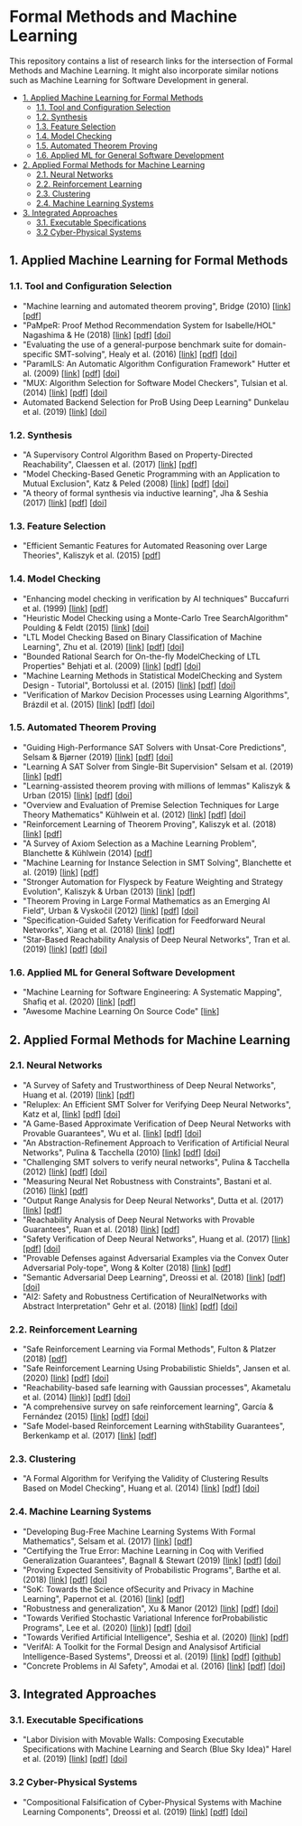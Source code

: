 # Formal Methods and Machine Learning

This repository contains a list of research links for the intersection
of Formal Methods and Machine Learning.
It might also incorporate similar notions such as
Machine Learning for Software Development in general.

<!-- TOC depthFrom:2 depthTo:4 -->

- [1. Applied Machine Learning for Formal Methods](#1-applied-machine-learning-for-formal-methods)
  - [1.1. Tool and Configuration Selection](#11-tool-and-configuration-selection)
  - [1.2. Synthesis](#12-synthesis)
  - [1.3. Feature Selection](#13-feature-selection)
  - [1.4. Model Checking](#14-model-checking)
  - [1.5. Automated Theorem Proving](#15-automated-theorem-proving)
  - [1.6. Applied ML for General Software Development](#16-applied-ml-for-general-software-development)
- [2. Applied Formal Methods for Machine Learning](#2-applied-formal-methods-for-machine-learning)
  - [2.1. Neural Networks](#21-neural-networks)
  - [2.2. Reinforcement Learning](#22-reinforcement-learning)
  - [2.3. Clustering](#23-clustering)
  - [2.4. Machine Learning Systems](#24-machine-learning-systems)
- [3. Integrated Approaches](#3-integrated-approaches)
  - [3.1. Executable Specifications](#31-executable-specifications)
  - [3.2 Cyber-Physical Systems](#32-cyber-physical-systems)

<!-- /TOC -->

## 1. Applied Machine Learning for Formal Methods

### 1.1. Tool and Configuration Selection

- "Machine learning and automated theorem proving",
  Bridge (2010)
  [[link](https://www.cl.cam.ac.uk/techreports/UCAM-CL-TR-792.html)]
  [[pdf](https://www.cl.cam.ac.uk/techreports/UCAM-CL-TR-792.pdf)]
- "PaMpeR: Proof Method Recommendation System for Isabelle/HOL"
  Nagashima & He (2018)
  [[link](https://dl.acm.org/doi/abs/10.1145/3238147.3238210)]
  [[pdf](https://arxiv.org/pdf/1806.07239)]
  [[doi](https://doi.org/10.1145/3238147.3238210)]
- "Evaluating the use of a general-purpose benchmark suite for domain-specific
  SMT-solving",
  Healy et al. (2016)
  [[link](https://dl.acm.org/doi/abs/10.1145/2851613.2851975)]
  [[pdf](http://mural.maynoothuniversity.ie/10223/1/JP-Evaluating-2016.pdf)]
  [[doi](https://doi.org/10.1145/2851613.2851975)]
- "ParamILS: An Automatic Algorithm Configuration Framework"
  Hutter et al. (2009)
  [[link](https://www.jair.org/index.php/jair/article/view/10628)]
  [[pdf](https://www.jair.org/index.php/jair/article/download/10628/25415/)]
  [[doi](https://doi.org/10.1613/jair.2861)]
- "MUX: Algorithm Selection for Software Model Checkers",
  Tulsian et al. (2014)
  [[link](https://dl.acm.org/doi/abs/10.1145/2597073.2597080)]
  [[pdf](https://www.researchgate.net/profile/Varun_Tulsian/publication/265416309_MUX_Algorithm_Selection_for_Software_Model_Checkers/links/540eab3c0cf2f2b29a3a91a9.pdf)]
  [[doi](https://doi.org/10.1145/2597073.2597080)]
- Automated Backend Selection for ProB Using Deep Learning"
  Dunkelau et al. (2019)
  [[link](https://link.springer.com/chapter/10.1007/978-3-030-20652-9_9)]
  [[doi](https://doi.org/10.1007/978-3-030-20652-9_9)]

### 1.2. Synthesis

- "A Supervisory Control Algorithm Based on Property-Directed Reachability",
  Claessen et al. (2017)
  [[link](https://arxiv.org/abs/1711.06501)]
  [[pdf](https://arxiv.org/pdf/1711.06501)]
- "Model Checking-Based Genetic Programming with an Application to
  Mutual Exclusion",
  Katz & Peled (2008)
  [[link](https://link.springer.com/chapter/10.1007/978-3-540-78800-3_11)]
  [[pdf](https://link.springer.com/content/pdf/10.1007/978-3-540-78800-3_11.pdf)]
  [[doi](https://doi.org/10.1007/978-3-540-78800-3_11)]
- "A theory of formal synthesis via inductive learning",
  Jha & Seshia (2017)
  [[link](https://link.springer.com/article/10.1007/s00236-017-0294-5)]
  [[pdf](https://link.springer.com/content/pdf/10.1007/s00236-017-0294-5.pdf)]
  [[doi](https://doi.org/10.1007/s00236-017-0294-5)]

### 1.3. Feature Selection

- "Efficient Semantic Features for Automated Reasoning over Large Theories",
  Kaliszyk et al. (2015)
  [[pdf](https://repository.ubn.ru.nl/bitstream/handle/2066/143635/143635.pdf)]

### 1.4. Model Checking

- "Enhancing model checking in verification by AI techniques"
  Buccafurri et al. (1999)
  [[link](https://www.sciencedirect.com/science/article/pii/S0004370299000399)]
  [[pdf](https://www.sciencedirect.com/science/article/pii/S0004370299000399/pdf?md5=50a73104607ae4fe280b602eb3fab87e&pid=1-s2.0-S0004370299000399-main.pdf&_valck=1)]
- "Heuristic Model Checking using a Monte-Carlo Tree SearchAlgorithm"
  Poulding & Feldt (2015)
  [[link](https://dl.acm.org/doi/abs/10.1145/2739480.2754767)]
  [[doi](https://doi.org/10.1145/2739480.2754767)]
- "LTL Model Checking Based on Binary Classification of Machine Learning",
  Zhu et al. (2019)
  [[link](https://ieeexplore.ieee.org/document/8845603)]
  [[pdf](https://ieeexplore.ieee.org/stamp/stamp.jsp?tp=&arnumber=8845603)]
  [[doi](https://doi.org/10.1109/ACCESS.2019.2942762)]
- "Bounded Rational Search for On-the-fly ModelChecking of LTL Properties"
  Behjati et al. (2009)
  [[link](https://link.springer.com/chapter/10.1007/978-3-642-11623-0_17)]
  [[pdf](https://www.researchgate.net/profile/Razieh_Behjati/publication/220843703_Bounded_Rational_Search_for_On-the-Fly_Model_Checking_of_LTL_Properties/links/54f23ce60cf2b36214afee38/Bounded-Rational-Search-for-On-the-Fly-Model-Checking-of-LTL-Properties.pdf)]
  [[doi](https://doi.org/10.1007/978-3-642-11623-0_17)]
- "Machine Learning Methods in Statistical ModelChecking and System Design -
   Tutorial",
  Bortolussi et al. (2015)
  [[link](https://link.springer.com/chapter/10.1007/978-3-319-23820-3_23)]
  [[pdf](https://arts.units.it/retrieve/handle/11368/2860877/69589/RV2015_tutorial-post.pdf)]
  [[doi](https://doi.org/10.1007/978-3-319-23820-3_23)]
- "Verification of Markov Decision Processes using Learning Algorithms",
  Brázdil et al. (2015)
  [[link](https://link.springer.com/chapter/10.1007/978-3-319-11936-6_8)]
  [[pdf](https://arxiv.org/pdf/1402.2967.pdf)]
  [[doi](https://doi.org/10.1007/978-3-319-11936-6_8)]

### 1.5. Automated Theorem Proving

- "Guiding High-Performance SAT Solvers with Unsat-Core Predictions",
  Selsam & Bjørner (2019)
  [[link](https://link.springer.com/chapter/10.1007/978-3-030-24258-9_24)]
  [[pdf](https://arxiv.org/pdf/1903.04671)]
  [[doi](https://doi.org/10.1007/978-3-030-24258-9_24)]
- "Learning A SAT Solver from Single-Bit Supervision"
  Selsam et al. (2019)
  [[link](https://arxiv.org/abs/1802.03685)]
  [[pdf](https://arxiv.org/pdf/1802.03685)]
- "Learning-assisted theorem proving with millions of lemmas"
  Kaliszyk & Urban (2015)
  [[link](https://www.sciencedirect.com/science/article/pii/S074771711400100X)]
  [[pdf](https://www.sciencedirect.com/science/article/pii/S074771711400100X)]
  [[doi](https://doi.org/10.1016/j.jsc.2014.09.032)]
- "Overview and Evaluation of Premise Selection Techniques for
  Large Theory Mathematics"
  Kühlwein et al. (2012)
  [[link](https://link.springer.com/chapter/10.1007/978-3-642-31365-3_30)]
  [[pdf](http://grid01.ciirc.cvut.cz/~mptp/premisealgos.pdf)]
  [[doi](https://doi.org/10.1007/978-3-642-31365-3_30)]
- "Reinforcement Learning of Theorem Proving",
  Kaliszyk et al. (2018)
  [[link](http://papers.nips.cc/paper/8098-reinforcement-learning-of-theorem-proving)]
  [[pdf](https://papers.nips.cc/paper/8098-reinforcement-learning-of-theorem-proving.pdf)]
- "A Survey of Axiom Selection as a Machine Learning Problem",
  Blanchette & Kühlwein (2014)
  [[pdf](https://www.cs.vu.nl/~jbe248/axiom_sel.pdf)]
- "Machine Learning for Instance Selection in SMT Solving",
  Blanchette et al. (2019)
  [[link](https://hal.archives-ouvertes.fr/hal-02381430/)]
  [[pdf](https://hal.archives-ouvertes.fr/hal-02381430/file/paper.pdf)]
- "Stronger Automation for Flyspeck by Feature Weighting and Strategy Evolution",
  Kaliszyk & Urban (2013)
  [[link](https://hdl.handle.net/2066/119984)]
  [[pdf](https://repository.ubn.ru.nl/bitstream/handle/2066/119984/119984.pdf)]
- "Theorem Proving in Large Formal Mathematics as an Emerging AI Field",
  Urban & Vyskočil (2012)
  [[link](https://link.springer.com/chapter/10.1007/978-3-642-36675-8_13)]
  [[pdf](https://arxiv.org/pdf/1209.3914)]
  [[doi](https://doi.org/10.1007/978-3-642-31365-3_30)]
- "Specification-Guided Safety Verification for Feedforward Neural Networks",
  Xiang et al. (2018)
  [[link](https://arxiv.org/abs/1812.06161)]
  [[pdf](https://arxiv.org/pdf/1812.06161)]
- "Star-Based Reachability Analysis of Deep Neural Networks",
  Tran et al. (2019)
  [[link](https://link.springer.com/chapter/10.1007/978-3-030-30942-8_39)]
  [[pdf](https://www.researchgate.net/profile/Dung_Tran10/publication/333759458_Star-Based_Reachability_Analysis_of_Deep_Neural_Networks/links/5d04f416a6fdcc39f11ca50c/Star-Based-Reachability-Analysis-of-Deep-Neural-Networks.pdf)]
  [[doi](https://doi.org/10.1007/978-3-030-30942-8_39)]

### 1.6. Applied ML for General Software Development

- "Machine Learning for Software Engineering: A Systematic Mapping",
  Shafiq et al. (2020)
  [[link](https://arxiv.org/abs/2005.13299)]
  [[pdf](https://arxiv.org/pdf/2005.13299)]
- "Awesome Machine Learning On Source Code"
  [[link](https://github.com/src-d/awesome-machine-learning-on-source-code)]

## 2. Applied Formal Methods for Machine Learning

### 2.1. Neural Networks

- "A Survey of Safety and Trustworthiness of Deep Neural Networks",
  Huang et al. (2019)
  [[link](https://arxiv.org/abs/1812.08342)]
  [[pdf](https://arxiv.org/pdf/1812.08342)]
- "Reluplex: An Efficient SMT Solver for Verifying Deep Neural Networks",
  Katz et al,
  [[link](https://link.springer.com/chapter/10.1007/978-3-319-63387-9_5)]
  [[pdf](https://arxiv.org/pdf/1702.01135.pdf)]
  [[doi](https://doi.org/10.1007/978-3-319-63387-9_5)]
- "A Game-Based Approximate Verification of Deep Neural Networks with
  Provable Guarantees",
  Wu et al.
  [[link](https://www.sciencedirect.com/science/article/pii/S0304397519304426)]
  [[pdf](https://arxiv.org/pdf/1807.03571)]
  [[doi](https://doi.org/10.1016/j.tcs.2019.05.046)]
- "An Abstraction-Refinement Approach to Verification of
  Artificial Neural Networks",
  Pulina & Tacchella (2010)
  [[link](https://link.springer.com/chapter/10.1007/978-3-642-14295-6_24)]
  [[pdf](https://link.springer.com/content/pdf/10.1007/978-3-642-14295-6_24.pdf)]
  [[doi](https://doi.org/10.1007/978-3-642-14295-6_24)]
- "Challenging SMT solvers to verify neural networks",
  Pulina & Tacchella (2012)
  [[link](https://content.iospress.com/articles/ai-communications/aic525)]
  [[pdf](http://citeseerx.ist.psu.edu/viewdoc/download?doi=10.1.1.866.7776&rep=rep1&type=pdf)]
  [[doi](https://doi.org/10.3233/AIC-2012-0525)]
- "Measuring Neural Net Robustness with Constraints",
  Bastani et al. (2016)
  [[link](http://papers.nips.cc/paper/6339-measuring-neural-net-robustness-with-constraints)]
  [[pdf](http://papers.nips.cc/paper/6339-measuring-neural-net-robustness-with-constraints.pdf)]
- "Output Range Analysis for Deep Neural Networks",
  Dutta et al. (2017)
  [[link](https://arxiv.org/abs/1709.09130)]
  [[pdf](https://arxiv.org/pdf/1709.09130)]
- "Reachability Analysis of Deep Neural Networks with Provable Guarantees",
  Ruan et al. (2018)
  [[link](https://arxiv.org/abs/1805.02242)]
  [[pdf](https://arxiv.org/pdf/1805.02242)]
- "Safety Verification of Deep Neural Networks",
  Huang et al. (2017)
  [[link](https://link.springer.com/chapter/10.1007/978-3-319-63387-9_1)]
  [[pdf](https://arxiv.org/pdf/1610.06940.pdf)]
  [[doi](https://doi.org/10.1007/978-3-319-63387-9_1)]
- "Provable Defenses against Adversarial Examples via the Convex Outer
  Adversarial Poly-tope",
  Wong & Kolter (2018)
  [[link](http://proceedings.mlr.press/v80/wong18a.html)]
  [[pdf](http://proceedings.mlr.press/v80/wong18a/wong18a.pdf)]
- "Semantic Adversarial Deep Learning",
  Dreossi et al. (2018)
  [[link](https://link.springer.com/chapter/10.1007/978-3-319-96145-3_1)]
  [[pdf](https://link.springer.com/content/pdf/10.1007/978-3-319-96145-3_1.pdf)]
  [[doi](https://doi.org/10.1007/978-3-319-96145-3_1)]
- "AI2: Safety and Robustness Certification of NeuralNetworks with Abstract Interpretation"
  Gehr et al. (2018)
  [[link](https://ieeexplore.ieee.org/abstract/document/8418593)]
  [[pdf](https://files.sri.inf.ethz.ch/website/papers/sp2018.pdf)]
  [[doi](https://doi.org/10.1109/SP.2018.00058)]

### 2.2. Reinforcement Learning

- "Safe Reinforcement Learning via Formal Methods",
  Fulton & Platzer (2018)
  [[pdf](http://www.cs.cmu.edu/~aplatzer/pub/SafeRL.pdf)]
- "Safe Reinforcement Learning Using Probabilistic Shields",
  Jansen et al. (2020)
  [[link](https://drops.dagstuhl.de/opus/volltexte/2020/12815/)]
  [[pdf](https://drops.dagstuhl.de/opus/volltexte/2020/12815/pdf/LIPIcs-CONCUR-2020-3.pdf)]
  [[doi](https://doi.org/10.4230/LIPIcs.CONCUR.2020.3)]
- "Reachability-based safe learning with Gaussian processes",
  Akametalu et al. (2014)
  [[link](https://ieeexplore.ieee.org/abstract/document/7039601/))]
  [[pdf](https://www2.eecs.berkeley.edu/Pubs/TechRpts/2015/EECS-2015-190.pdf)]
  [[doi](https://doi.org/10.1109/CDC.2014.7039601)]
- "A comprehensive survey on safe reinforcement learning",
  García & Fernández (2015)
  [[link](https://dl.acm.org/doi/10.5555/2789272.2886795)]
  [[pdf](https://dl.acm.org/doi/pdf/10.5555/2789272.2886795)]
  [[doi](https://doi.org/10.5555/2789272.2886795)]
- "Safe Model-based Reinforcement Learning withStability Guarantees",
  Berkenkamp et al. (2017)
  [[link](http://proceedings.mlr.press/v97/ustun19a)]
  [[pdf](https://papers.nips.cc/paper/6692-safe-model-based-reinforcement-learning-with-stability-guarantees.pdf)]

### 2.3. Clustering

- "A Formal Algorithm for Verifying the Validity of Clustering Results Based
  on Model Checking",
  Huang et al. (2014)
  [[link](https://journals.plos.org/plosone/article?id=10.1371/journal.pone.0090109)]
  [[pdf](https://journals.plos.org/plosone/article/file?id=10.1371/journal.pone.0090109&type=printable)]
  [[doi](https://doi.org/10.1371/journal.pone.0090109)]

### 2.4. Machine Learning Systems

- "Developing Bug-Free Machine Learning Systems With Formal Mathematics",
  Selsam et al. (2017)
  [[link](https://arxiv.org/abs/1706.08605)]
  [[pdf](https://arxiv.org/pdf/1706.08605)]
- "Certifying the True Error: Machine Learning in Coq with Verified
  Generalization Guarantees", Bagnall & Stewart (2019)
  [[link](https://www.aaai.org/ojs/index.php/AAAI/article/view/4115)]
  [[pdf](https://www.aaai.org/ojs/index.php/AAAI/article/view/4115/3993)]
  [[doi](https://doi.org/10.1609/aaai.v33i01.33012662)]
- "Proving Expected Sensitivity of Probabilistic Programs", Barthe et al. (2018)
  [[link](https://dl.acm.org/doi/abs/10.1145/3158145)]
  [[pdf](https://dl.acm.org/doi/pdf/10.1145/3158145)]
  [[doi](https://doi.org/10.1145/3158145)]
- "SoK: Towards the Science ofSecurity and Privacy in Machine Learning",
  Papernot et al. (2016)
  [[link](https://arxiv.org/abs/1611.03814)]
  [[pdf](https://arxiv.org/pdf/1611.03814.pdf)]
- "Robustness and generalization", Xu & Manor (2012)
  [[link](https://link.springer.com/article/10.1007/s10994-011-5268-1)]
  [[pdf](https://link.springer.com/content/pdf/10.1007/s10994-011-5268-1.pdf)]
  [[doi](https://doi.org/10.1007/s10994-011-5268-1)]
- "Towards Verified Stochastic Variational Inference forProbabilistic Programs",
  Lee et al. (2020)
  [[link](https://dl.acm.org/doi/abs/10.1145/3371084))]
  [[pdf](https://dl.acm.org/doi/pdf/10.1145/3371084)]
  [[doi](https://doi.org/10.1145/3371084)]
- "Towards Verified Artificial Intelligence",
  Seshia et al. (2020)
  [[link](https://arxiv.org/abs/1606.08514v4)]
  [[pdf](https://arxiv.org/pdf/1606.08514v4.pdf)]
- "VerifAI: A Toolkit for the Formal Design and Analysisof Artificial
  Intelligence-Based Systems",
  Dreossi et al. (2019)
  [[link](https://people.eecs.berkeley.edu/~sseshia/pubs/b2hd-verifai-cav19.html)]
  [[pdf](https://people.eecs.berkeley.edu/~sseshia/pubdir/verifai-cav19.pdf)]
  [[github](https://github.com/BerkeleyLearnVerify/VerifAI)]
- "Concrete Problems in AI Safety", Amodai et al. (2016)
  [[link](http://arxiv.org/abs/1606.06565)]
  [[pdf](http://arxiv.org/pdf/1606.06565.pdf)]
  [[doi](https://doi.org/)]

## 3. Integrated Approaches

### 3.1. Executable Specifications

- "Labor Division with Movable Walls: Composing Executable Specifications with
  Machine Learning and Search (Blue Sky Idea)"
  Harel et al. (2019)
  [[link](https://www.aaai.org/ojs/index.php/AAAI/article/view/5048)]
  [[pdf](https://www.aaai.org/ojs/index.php/AAAI/article/view/5048/4921)]
  [[doi](https://doi.org/10.1609/aaai.v33i01.33019770)]

### 3.2 Cyber-Physical Systems

- "Compositional Falsification of Cyber-Physical Systems with Machine Learning
  Components",
  Dreossi et al. (2019)
  [[link](https://link.springer.com/article/10.1007%2Fs10817-018-09509-5)]
  [[pdf](https://link.springer.com/content/pdf/10.1007/s10817-018-09509-5.pdf)]
  [[doi](https://doi.org/10.1007/s10817-018-09509-5)]
